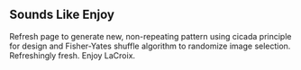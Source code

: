 ## Sounds Like Enjoy

Refresh page to generate new, non-repeating pattern using cicada principle for design and Fisher-Yates shuffle algorithm to randomize image selection. Refreshingly fresh. Enjoy LaCroix. 
